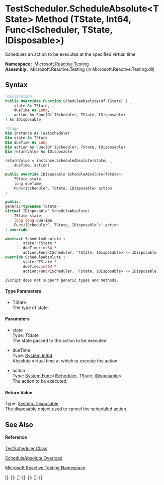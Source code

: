 # TestScheduler.ScheduleAbsolute\<TState\> Method (TState, Int64, Func\<IScheduler, TState, IDisposable\>)

Schedules an action to be executed at the specified virtual time.

**Namespace:**  [Microsoft.Reactive.Testing](Microsoft.Reactive.Testing\Microsoft.Reactive.Testing.md)  
**Assembly:**  Microsoft.Reactive.Testing (in Microsoft.Reactive.Testing.dll)

## Syntax

```vb
'Declaration
Public Overrides Function ScheduleAbsolute(Of TState) ( _
    state As TState, _
    dueTime As Long, _
    action As Func(Of IScheduler, TState, IDisposable) _
) As IDisposable
```

```vb
'Usage
Dim instance As TestScheduler
Dim state As TState
Dim dueTime As Long
Dim action As Func(Of IScheduler, TState, IDisposable)
Dim returnValue As IDisposable

returnValue = instance.ScheduleAbsolute(state, _
    dueTime, action)
```

```csharp
public override IDisposable ScheduleAbsolute<TState>(
    TState state,
    long dueTime,
    Func<IScheduler, TState, IDisposable> action
)
```

```c++
public:
generic<typename TState>
virtual IDisposable^ ScheduleAbsolute(
    TState state, 
    long long dueTime, 
    Func<IScheduler^, TState, IDisposable^>^ action
) override
```

```fsharp
abstract ScheduleAbsolute : 
        state:'TState * 
        dueTime:int64 * 
        action:Func<IScheduler, 'TState, IDisposable> -> IDisposable 
override ScheduleAbsolute : 
        state:'TState * 
        dueTime:int64 * 
        action:Func<IScheduler, 'TState, IDisposable> -> IDisposable 
```

```jscript
JScript does not support generic types and methods.
```

#### Type Parameters

- TState  
  The type of state.

#### Parameters

- state  
  Type: TState  
  The state passed to the action to be executed.

- dueTime  
  Type: [System.Int64](https://msdn.microsoft.com/en-us/library/6yy583ek)  
  Absolute virtual time at which to execute the action.

- action  
  Type: [System.Func](https://msdn.microsoft.com/en-us/library/Bb534647)\<[IScheduler](IScheduler\IScheduler.md), TState, [IDisposable](https://msdn.microsoft.com/en-us/library/aax125c9)\>  
  The action to be executed.

#### Return Value

Type: [System.IDisposable](https://msdn.microsoft.com/en-us/library/aax125c9)  
The disposable object used to cancel the scheduled action.

## See Also

#### Reference

[TestScheduler Class](TestScheduler\TestScheduler.md)

[ScheduleAbsolute Overload](ScheduleAbsolute\TestScheduler.ScheduleAbsolute.md)

[Microsoft.Reactive.Testing Namespace](Microsoft.Reactive.Testing\Microsoft.Reactive.Testing.md)

[]: 
[]: 
[]: 
[]: 
[]: 
[]: 
[]: 